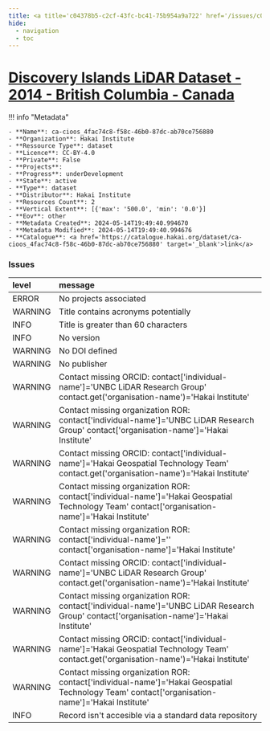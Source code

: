```yaml
---
title: <a title='c04378b5-c2cf-43fc-bc41-75b954a9a722' href='/issues/c04378b5-c2cf-43fc-bc41-75b954a9a722/' target='_blank'>Discovery Islands LiDAR Dataset  - 2014 - British Columbia - Canada</a>
hide:
  - navigation
  - toc
---
```


# <a title='c04378b5-c2cf-43fc-bc41-75b954a9a722' href='/issues/c04378b5-c2cf-43fc-bc41-75b954a9a722/' target='_blank'>Discovery Islands LiDAR Dataset  - 2014 - British Columbia - Canada</a>

<div id='map'></div>

!!! info "Metadata"
    
    - **Name**: ca-cioos_4fac74c8-f58c-46b0-87dc-ab70ce756880 
    - **Organization**: Hakai Institute 
    - **Ressource Type**: dataset 
    - **Licence**: CC-BY-4.0 
    - **Private**: False 
    - **Projects**:  
    - **Progress**: underDevelopment 
    - **State**: active 
    - **Type**: dataset 
    - **Distributor**: Hakai Institute 
    - **Resources Count**: 2 
    - **Vertical Extent**: [{'max': '500.0', 'min': '0.0'}] 
    - **Eov**: other 
    - **Metadata Created**: 2024-05-14T19:49:40.994670 
    - **Metadata Modified**: 2024-05-14T19:49:40.994676 
    - **Catalogue**: <a href='https://catalogue.hakai.org/dataset/ca-cioos_4fac74c8-f58c-46b0-87dc-ab70ce756880' target='_blank'>link</a> 

### Issues

| level   | message                                                                                                                                         |
|:--------|:------------------------------------------------------------------------------------------------------------------------------------------------|
| ERROR   | No projects associated                                                                                                                          |
| WARNING | Title contains acronyms potentially                                                                                                             |
| INFO    | Title is greater than 60 characters                                                                                                             |
| INFO    | No version                                                                                                                                      |
| WARNING | No DOI defined                                                                                                                                  |
| WARNING | No publisher                                                                                                                                    |
| WARNING | Contact missing ORCID: contact['individual-name']='UNBC LiDAR Research Group' contact.get('organisation-name')='Hakai Institute'                |
| WARNING | Contact missing organization ROR:  contact['individual-name']='UNBC LiDAR Research Group' contact['organisation-name']='Hakai Institute'        |
| WARNING | Contact missing ORCID: contact['individual-name']='Hakai Geospatial Technology Team' contact.get('organisation-name')='Hakai Institute'         |
| WARNING | Contact missing organization ROR:  contact['individual-name']='Hakai Geospatial Technology Team' contact['organisation-name']='Hakai Institute' |
| WARNING | Contact missing organization ROR:  contact['individual-name']='' contact['organisation-name']='Hakai Institute'                                 |
| WARNING | Contact missing ORCID: contact['individual-name']='UNBC LiDAR Research Group' contact.get('organisation-name')='Hakai Institute'                |
| WARNING | Contact missing organization ROR:  contact['individual-name']='UNBC LiDAR Research Group' contact['organisation-name']='Hakai Institute'        |
| WARNING | Contact missing ORCID: contact['individual-name']='Hakai Geospatial Technology Team' contact.get('organisation-name')='Hakai Institute'         |
| WARNING | Contact missing organization ROR:  contact['individual-name']='Hakai Geospatial Technology Team' contact['organisation-name']='Hakai Institute' |
| INFO    | Record isn't accesible via a standard data repository                                                                                           |

<script>
   document.addEventListener("DOMContentLoaded", function() {
    var map = L.map('map').setView([51.505, -125.09], 5);
    L.tileLayer('https://tile.openstreetmap.org/{z}/{x}/{y}.png', {
        maxZoom: 19,
        attribution: '&copy; <a href="http://www.openstreetmap.org/copyright">OpenStreetMap</a>'
    }).addTo(map);
    var geojsonFeature = {
        "type": "Feature",
        "properties": {
            "name" : "<a title='c04378b5-c2cf-43fc-bc41-75b954a9a722' href='/issues/c04378b5-c2cf-43fc-bc41-75b954a9a722/' target='_blank'>Discovery Islands LiDAR Dataset  - 2014 - British Columbia - Canada</a>"
        },
        "geometry": {'type': 'Polygon', 'coordinates': [[[-125.3704833984375, 49.9229354544957], [-124.75524902343749, 49.9229354544957], [-124.75524902343749, 50.291094042311386], [-125.3704833984375, 50.291094042311386], [-125.3704833984375, 49.9229354544957]]]}
    }
    L.geoJSON(geojsonFeature).addTo(map);
   })
</script>